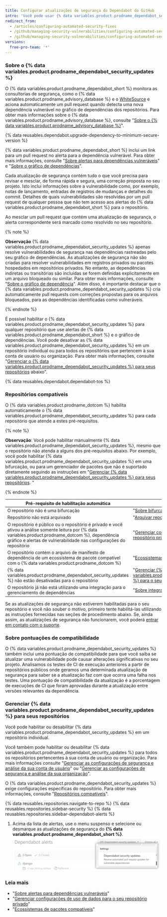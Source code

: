 ```yaml
---
title: Configurar atualizações de segurança do Dependabot do GitHub
intro: 'Você pode usar {% data variables.product.prodname_dependabot_security_updates %} ou pull requests manuais para atualizar facilmente dependências vulneráveis.'
redirect_from:
  - /articles/configuring-automated-security-fixes
  - /github/managing-security-vulnerabilities/configuring-automated-security-fixes
  - /github/managing-security-vulnerabilities/configuring-automated-security-updates
versions:
  free-pro-team: '*'
---
```


### Sobre o {% data variables.product.prodname_dependabot_security_updates %}

O {% data variables.product.prodname_dependabot_short %} monitora as consultorias de segurança, como o {% data variables.product.prodname_advisory_database %} e o [WhiteSource](https://www.whitesourcesoftware.com/vulnerability-database) e aciona automaticamente um pull request quando detecta uma nova dependência vulnerável no gráfico de dependências dos repositórios. Para obter mais informações sobre o {% data variables.product.prodname_advisory_database %}, consulte "[Sobre o {% data variables.product.prodname_advisory_database %}](/github/managing-security-vulnerabilities/browsing-security-vulnerabilities-in-the-github-advisory-database#about-the-github-advisory-database)".

{% data reusables.dependabot.upgrade-dependency-to-minimum-secure-version %}

{% data variables.product.prodname_dependabot_short %} inclui um link para um pull request no alerta para a dependência vulnerável. Para obter mais informações, consulte "[Sobre alertas para dependências vulneráveis](/github/managing-security-vulnerabilities/about-alerts-for-vulnerable-dependencies)" e "[Sobre o gráfico de dependências](/github/visualizing-repository-data-with-graphs/about-the-dependency-graph)".

Cada atualização de segurança contém tudo o que você precisa para revisar e mesclar, de forma rápida e segura, uma correção proposta no seu projeto. Isto inclui informações sobre a vulnerabilidade como, por exemplo, notas de lançamento, entradas de registros de mudanças e detalhes do commit. Detalhes de quais vulnerabilidades são resolvidas por um pull request de qualquer pessoa que não tem acesso aos alertas do {% data variables.product.prodname_dependabot_short %} para o repositório.

Ao mesclar um pull request que contém uma atualização de segurança, o alerta correspondente será marcado como resolvido no seu repositório.

{% note %}

**Observação** 
{% data variables.product.prodname_dependabot_security_updates %} apenas resolve vulnerabilidades de segurança nas dependências rastreadas pelo seu gráfico de dependências. As atualizações de segurança não são criadas para resolver vulnerabilidades em registros privados ou pacotes hospedados em repositórios privados. No entanto, as dependências indiretas ou transitórias são incluídas se forem definidas explicitamente em um arquivo bloqueado ou similar. Para obter mais informações, consulte "[Sobre o gráfico de dependência](/github/visualizing-repository-data-with-graphs/about-the-dependency-graph)". Além disso, é importante destacar que o {% data variables.product.prodname_dependabot_security_updates %} cria automaticamente pull requests com correções propostas para os arquivos bloqueados, para as dependências identificadas como vulneráveis.

{% endnote %}

É possível habilitar o {% data variables.product.prodname_dependabot_security_updates %} para qualquer repositório que use alertas de {% data variables.product.prodname_dependabot_short %} e o gráfico de dependências. Você pode desativar as {% data variables.product.prodname_dependabot_security_updates %} em um repositório individual ou para todos os repositórios que pertencem à sua conta de usuário ou organização. Para obter mais informações, consulte "[Gerenciar o {% data variables.product.prodname_dependabot_security_updates %} para seus repositórios](#managing-github-dependabot-security-updates-for-your-repositories) abaixo".

{% data reusables.dependabot.dependabot-tos %}

### Repositórios compatíveis

O {% data variables.product.prodname_dotcom %} habilita automaticamente o {% data variables.product.prodname_dependabot_security_updates %} para cada repositório que atende a estes pré-requisitos.

{% note %}

**Observação**: Você pode habilitar manualmente {% data variables.product.prodname_dependabot_security_updates %}, mesmo que o repositório não atenda a alguns dos pré-requisitos abaixo. Por exemplo, você pode habilitar {% data variables.product.prodname_dependabot_security_updates %} em uma bifurcação, ou para um gerenciador de pacotes que não é suportado diretamente seguindo as instruções em "[Gerenciar {% data variables.product.prodname_dependabot_security_updates %} para seus repositórios](#managing-github-dependabot-security-updates-for-your-repositories). "

{% endnote %}

| Pré-requisito de habilitação automática                                                                                                                                                                                             | Mais informações                                                                                                                                                                               |
| ----------------------------------------------------------------------------------------------------------------------------------------------------------------------------------------------------------------------------------- | ---------------------------------------------------------------------------------------------------------------------------------------------------------------------------------------------- |
| O repositório não é uma bifurcação                                                                                                                                                                                                  | "[Sobre bifurcações](/github/collaborating-with-issues-and-pull-requests/about-forks)"                                                                                                         |
| Repositório não está arquivado                                                                                                                                                                                                      | "[Arquivar repositórios](/github/creating-cloning-and-archiving-repositories/archiving-repositories)"                                                                                          |
| O repositório é público ou o repositório é privado e você ativou a análise somente leitura por {% data variables.product.prodname_dotcom %}, dependência gráfico e alertas de vulnerabilidade nas configurações do repositório | "[Gerenciar configurações de uso de dados para seu repositório privado](/github/understanding-how-github-uses-and-protects-your-data/managing-data-use-settings-for-your-private-repository)". |
| O repositório contém o arquivo de manifesto de dependência de um ecossistema de pacote compatível com o {% data variables.product.prodname_dotcom %}                                                                           | "[Ecossistemas de pacotes compatíveis](/github/visualizing-repository-data-with-graphs/about-the-dependency-graph#supported-package-ecosystems)"                                               |
| {% data variables.product.prodname_dependabot_security_updates %} não estão desativadas para o repositório                                                                                                                   | "[Gerenciar {% data variables.product.prodname_dependabot_security_updates %} para o seu repositório](#managing-github-dependabot-security-updates-for-your-repositories)"              |
| O repositório já não está utilizando uma integração para o gerenciamento de dependências                                                                                                                                            | "[Sobre integrações](/github/customizing-your-github-workflow/about-integrations)"                                                                                                             |

Se as atualizações de segurança não estiverem habilitadas para o seu repositório e você não souber o motivo, primeiro tente habilitá-las utilizando as instruções fornecidas nas seções de procedimento abaixo. Se, ainda assim, as atualizações de segurança não funcionarem, você poderá [entrar em contato com o suporte](https://support.github.com/contact).

### Sobre pontuações de compatibilidade

O {% data variables.product.prodname_dependabot_security_updates %} também inclui uma pontuação de compatibilidade para que você saiba se atualizar uma vulnerabilidade pode causar alterações significativas no seu projeto. Analisamos os testes de CI de execução anteriores a partir de repositórios públicos onde geramos uma determinada atualização de segurança para saber se a atualização faz com que ocorra uma falha nos testes. Uma pontuação de compatibilidade da atualização é a porcentagem de execuções de CI que foram aprovadas durante a atualização entre versões relevantes da dependência.

### Gerenciar {% data variables.product.prodname_dependabot_security_updates %} para seus repositórios

Você pode habilitar ou desabilitar {% data variables.product.prodname_dependabot_security_updates %} em um repositório individual.

Você também pode habilitar ou desabilitar {% data variables.product.prodname_dependabot_security_updates %} para todos os repositórios pertencentes à sua conta de usuário ou organização. Para mais informações consulte "[Gerenciar as configurações de segurança e análise da sua conta de usuário](/github/setting-up-and-managing-your-github-user-account/managing-security-and-analysis-settings-for-your-user-account)" ou "[Gerenciar as configurações de segurança e análise da sua organização](/github/setting-up-and-managing-organizations-and-teams/managing-security-and-analysis-settings-for-your-organization)".

O {% data variables.product.prodname_dependabot_security_updates %} exige configurações específicas do repositório. Para obter mais informações, consulte "[Repositórios compatíveis](#supported-repositories)".

{% data reusables.repositories.navigate-to-repo %}
{% data reusables.repositories.sidebar-security %}
{% data reusables.repositories.sidebar-dependabot-alerts %}
1. Acima da lista de alertas, use o menu suspenso e selecione ou desmarque as atualizações de segurança do **{% data variables.product.prodname_dependabot_short %}**. ![Menu suspenso com a opção de ativar {% data variables.product.prodname_dependabot_security_updates %}](/assets/images/help/repository/enable-dependabot-security-updates-drop-down.png)

### Leia mais

- "[Sobre alertas para dependências vulneráveis](/github/managing-security-vulnerabilities/about-alerts-for-vulnerable-dependencies)"
- "[Gerenciar configurações de uso de dados para o seu repositório privado](/github/understanding-how-github-uses-and-protects-your-data/managing-data-use-settings-for-your-private-repository)"
- "[Ecossistemas de pacotes compatíveis](/github/visualizing-repository-data-with-graphs/about-the-dependency-graph#supported-package-ecosystems)"
